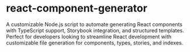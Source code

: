 # react-component-generator
A customizable Node.js script to automate generating React components with TypeScript support, Storybook integration, and structured templates. Perfect for developers looking to streamline React development with customizable file generation for components, types, stories, and indexes.
